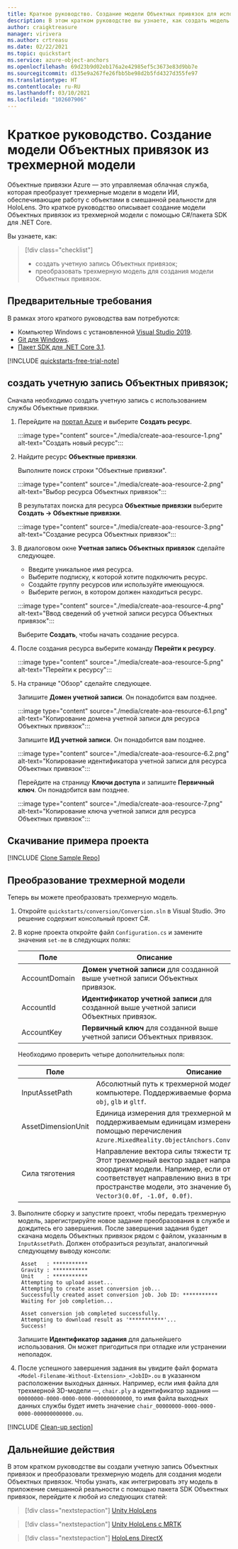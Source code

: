 ```yaml
---
title: Краткое руководство. Создание модели Объектных привязок для использования в приложении
description: В этом кратком руководстве вы узнаете, как создать модель Объектных привязок из трехмерной модели.
author: craigktreasure
manager: virivera
ms.author: crtreasu
ms.date: 02/22/2021
ms.topic: quickstart
ms.service: azure-object-anchors
ms.openlocfilehash: 69d23b9d02eb176a2e42985ef5c3673e83d9bb7e
ms.sourcegitcommit: d135e9a267fe26fbb5be98d2b5fd4327d355fe97
ms.translationtype: HT
ms.contentlocale: ru-RU
ms.lasthandoff: 03/10/2021
ms.locfileid: "102607906"
---
```

# <a name="quickstart-create-an-object-anchors-model-from-a-3d-model"></a>Краткое руководство. Создание модели Объектных привязок из трехмерной модели

Объектные привязки Azure — это управляемая облачная служба, которая преобразует трехмерные модели в модели ИИ, обеспечивающие работу с объектами в смешанной реальности для HoloLens. Это краткое руководство описывает создание модели Объектных привязок из трехмерной модели с помощью C#/пакета SDK для .NET Core.

Вы узнаете, как:

> [!div class="checklist"]
> * создать учетную запись Объектных привязок;
> * преобразовать трехмерную модель для создания модели Объектных привязок.

## <a name="prerequisites"></a>Предварительные требования

В рамках этого краткого руководства вам потребуются:

* Компьютер Windows с установленной <a href="https://www.visualstudio.com/downloads/" target="_blank">Visual Studio 2019</a>.
* <a href="https://git-scm.com" target="_blank">Git для Windows</a>.
* <a href="https://dotnet.microsoft.com/download/dotnet-core/3.1">Пакет SDK для .NET Core 3.1</a>.

[!INCLUDE [quickstarts-free-trial-note](../../../includes/quickstarts-free-trial-note.md)]

## <a name="create-an-object-anchors-account"></a>создать учетную запись Объектных привязок;

Сначала необходимо создать учетную запись с использованием службы Объектные привязки.

1. Перейдите на [портал Azure](https://portal.azure.com/) и выберите **Создать ресурс**.

   :::image type="content" source="./media/create-aoa-resource-1.png" alt-text="Создать новый ресурс":::

2. Найдите ресурс **Объектные привязки**.

   Выполните поиск строки "Объектные привязки".

   :::image type="content" source="./media/create-aoa-resource-2.png" alt-text="Выбор ресурса Объектных привязок":::

   В результатах поиска для ресурса **Объектные привязки** выберите **Создать -> Объектные привязки**.

   :::image type="content" source="./media/create-aoa-resource-3.png" alt-text="Создание ресурса Объектных привязок":::

3. В диалоговом окне **Учетная запись Объектных привязок** сделайте следующее.
    * Введите уникальное имя ресурса.
    * Выберите подписку, к которой хотите подключить ресурс.
    * Создайте группу ресурсов или используйте имеющуюся.
    * Выберите регион, в котором должен находиться ресурс.

    :::image type="content" source="./media/create-aoa-resource-4.png" alt-text="Ввод сведений об учетной записи ресурса Объектных привязок":::

    Выберите **Создать**, чтобы начать создание ресурса.

4. После создания ресурса выберите команду **Перейти к ресурсу**.

   :::image type="content" source="./media/create-aoa-resource-5.png" alt-text="Перейти к ресурсу":::

5. На странице "Обзор" сделайте следующее.

   Запишите **Домен учетной записи**. Он понадобится вам позднее.

   :::image type="content" source="./media/create-aoa-resource-6.1.png" alt-text="Копирование домена учетной записи для ресурса Объектных привязок":::

   Запишите **ИД учетной записи**. Он понадобится вам позднее.

   :::image type="content" source="./media/create-aoa-resource-6.2.png" alt-text="Копирование идентификатора учетной записи для ресурса Объектных привязок":::

   Перейдите на страницу **Ключи доступа** и запишите **Первичный ключ**. Он понадобится вам позднее.

   :::image type="content" source="./media/create-aoa-resource-7.png" alt-text="Копирование ключа учетной записи для ресурса Объектных привязок":::

## <a name="get-the-sample-project"></a>Скачивание примера проекта

[!INCLUDE [Clone Sample Repo](../../../includes/object-anchors-clone-sample-repository.md)]

## <a name="convert-a-3d-model"></a>Преобразование трехмерной модели

Теперь вы можете преобразовать трехмерную модель.

1. Откройте `quickstarts/conversion/Conversion.sln` в Visual Studio. Это решение содержит консольный проект C#.

2. В корне проекта откройте файл `Configuration.cs` и замените значения `set-me` в следующих полях:

   | Поле         | Описание                                                         |
   |---------------|---------------------------------------------------------------------|
   | AccountDomain | **Домен учетной записи** для созданной выше учетной записи Объектных привязок. |
   | AccountId     | **Идентификатор учетной записи** для созданной выше учетной записи Объектных привязок.     |
   | AccountKey    | **Первичный ключ** для созданной выше учетной записи Объектных привязок.     |

   Необходимо проверить четыре дополнительных поля:

    | Поле                    | Описание                       |
    | ---                      | ---                               |
    | InputAssetPath           | Абсолютный путь к трехмерной модели на локальном компьютере. Поддерживаемые форматы файлов: `fbx`, `ply`, `obj`, `glb` и `gltf`. |
    | AssetDimensionUnit       | Единица измерения для трехмерной модели. Доступ ко всем поддерживаемым единицам измерения можно получить с помощью перечисления `Azure.MixedReality.ObjectAnchors.Conversion.AssetLengthUnit`. |
    | Сила тяготения                  | Направление вектора силы тяжести трехмерной модели. Этот трехмерный вектор задает направление вниз в системе координат модели. Например, если отрицательный `y` соответствует направлению вниз в трехмерном пространстве модели, это значение будет равно `Vector3(0.0f, -1.0f, 0.0f)`. |

3. Выполните сборку и запустите проект, чтобы передать трехмерную модель, зарегистрируйте новое задание преобразования в службе и дождитесь его завершения. После завершения задания будет скачана модель Объектных привязок рядом с файлом, указанным в `InputAssetPath`. Должен отобразиться результат, аналогичный следующему выводу консоли:

   ```shell
    Asset   : ***********
    Gravity : ***********
    Unit    : ***********
    Attempting to upload asset...
    Attempting to create asset conversion job...
    Successfully created asset conversion job. Job ID: ***********
    Waiting for job completion...

    Asset conversion job completed successfully.
    Attempting to download result as '***********'...
    Success!
   ```

   Запишите **Идентификатор задания** для дальнейшего использования. Он может пригодиться при отладке или устранении неполадок.

4. После успешного завершения задания вы увидите файл формата `<Model-Filename-Without-Extension>_<JobID>.ou` в указанном расположении выходных данных. Например, если имя файла для трехмерной 3D-модели —, `chair.ply` а идентификатор задания — `00000000-0000-0000-0000-000000000000`, то имя файла выходных данных службы будет иметь значение `chair_00000000-0000-0000-0000-000000000000.ou`.

[!INCLUDE [Clean-up section](../../../includes/clean-up-section-portal.md)]

## <a name="next-steps"></a>Дальнейшие действия

В этом кратком руководстве вы создали учетную запись Объектных привязок и преобразовали трехмерную модель для создания модели Объектных привязок. Чтобы узнать, как интегрировать эту модель в приложение смешанной реальности с помощью пакета SDK Объектных привязок, перейдите к любой из следующих статей:

> [!div class="nextstepaction"]
> [Unity HoloLens](get-started-unity-hololens.md)

> [!div class="nextstepaction"]
> [Unity HoloLens с MRTK](get-started-unity-hololens-mrtk.md)

> [!div class="nextstepaction"]
> [HoloLens DirectX](get-started-hololens-directx.md)
